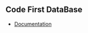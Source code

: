 ## Code First DataBase

* [Documentation](https://docs.microsoft.com/en-us/ef/core/get-started/full-dotnet/new-db)